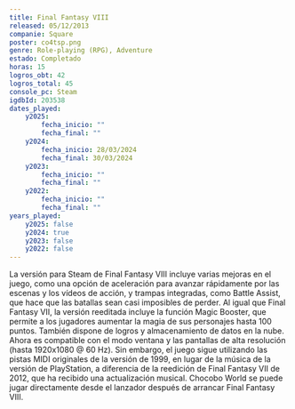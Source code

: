 ```yaml
---
title: Final Fantasy VIII
released: 05/12/2013
companie: Square
poster: co4tsp.png
genre: Role-playing (RPG), Adventure
estado: Completado
horas: 15
logros_obt: 42
logros_total: 45
console_pc: Steam
igdbId: 203538
dates_played:
    y2025:
        fecha_inicio: ""
        fecha_final: ""
    y2024:
        fecha_inicio: 28/03/2024
        fecha_final: 30/03/2024
    y2023:
        fecha_inicio: ""
        fecha_final: ""
    y2022:
        fecha_inicio: ""
        fecha_final: ""
years_played:
    y2025: false
    y2024: true
    y2023: false
    y2022: false
---
```


La versión para Steam de Final Fantasy VIII incluye varias mejoras en el juego, como una opción de aceleración para avanzar rápidamente por las escenas y los vídeos de acción, y trampas integradas, como Battle Assist, que hace que las batallas sean casi imposibles de perder. Al igual que Final Fantasy VII, la versión reeditada incluye la función Magic Booster, que permite a los jugadores aumentar la magia de sus personajes hasta 100 puntos. También dispone de logros y almacenamiento de datos en la nube. Ahora es compatible con el modo ventana y las pantallas de alta resolución (hasta 1920x1080 @ 60 Hz). Sin embargo, el juego sigue utilizando las pistas MIDI originales de la versión de 1999, en lugar de la música de la versión de PlayStation, a diferencia de la reedición de Final Fantasy VII de 2012, que ha recibido una actualización musical. Chocobo World se puede jugar directamente desde el lanzador después de arrancar Final Fantasy VIII.